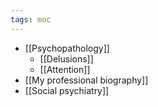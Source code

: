 ```yaml
---
tags: moc
---
```


- [[Psychopathology]] 
	- [[Delusions]]
	- [[Attention]]
- [[My professional biography]]
- [[Social psychiatry]]